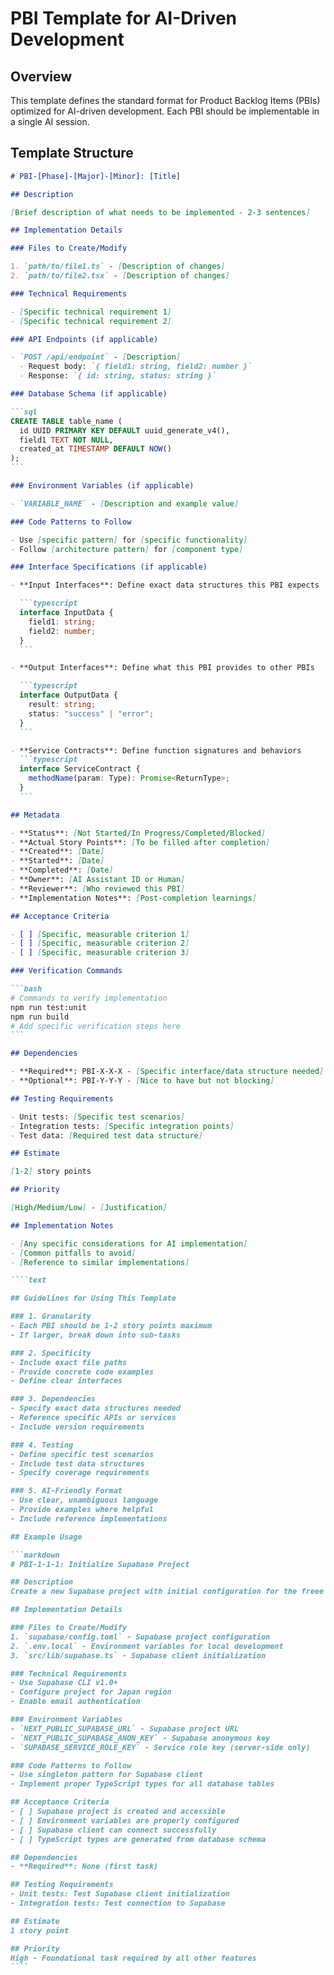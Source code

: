 # PBI Template for AI-Driven Development

## Overview

This template defines the standard format for Product Backlog Items (PBIs)
optimized for AI-driven development. Each PBI should be implementable in a single AI session.

## Template Structure

`````markdown
# PBI-[Phase]-[Major]-[Minor]: [Title]

## Description

[Brief description of what needs to be implemented - 2-3 sentences]

## Implementation Details

### Files to Create/Modify

1. `path/to/file1.ts` - [Description of changes]
2. `path/to/file2.tsx` - [Description of changes]

### Technical Requirements

- [Specific technical requirement 1]
- [Specific technical requirement 2]

### API Endpoints (if applicable)

- `POST /api/endpoint` - [Description]
  - Request body: `{ field1: string, field2: number }`
  - Response: `{ id: string, status: string }`

### Database Schema (if applicable)

```sql
CREATE TABLE table_name (
  id UUID PRIMARY KEY DEFAULT uuid_generate_v4(),
  field1 TEXT NOT NULL,
  created_at TIMESTAMP DEFAULT NOW()
);
```

### Environment Variables (if applicable)

- `VARIABLE_NAME` - [Description and example value]

### Code Patterns to Follow

- Use [specific pattern] for [specific functionality]
- Follow [architecture pattern] for [component type]

### Interface Specifications (if applicable)

- **Input Interfaces**: Define exact data structures this PBI expects

  ```typescript
  interface InputData {
    field1: string;
    field2: number;
  }
  ```

- **Output Interfaces**: Define what this PBI provides to other PBIs

  ```typescript
  interface OutputData {
    result: string;
    status: "success" | "error";
  }
  ```

- **Service Contracts**: Define function signatures and behaviors
  ```typescript
  interface ServiceContract {
    methodName(param: Type): Promise<ReturnType>;
  }
  ```

## Metadata

- **Status**: [Not Started/In Progress/Completed/Blocked]
- **Actual Story Points**: [To be filled after completion]
- **Created**: [Date]
- **Started**: [Date]
- **Completed**: [Date]
- **Owner**: [AI Assistant ID or Human]
- **Reviewer**: [Who reviewed this PBI]
- **Implementation Notes**: [Post-completion learnings]

## Acceptance Criteria

- [ ] [Specific, measurable criterion 1]
- [ ] [Specific, measurable criterion 2]
- [ ] [Specific, measurable criterion 3]

### Verification Commands

```bash
# Commands to verify implementation
npm run test:unit
npm run build
# Add specific verification steps here
```

## Dependencies

- **Required**: PBI-X-X-X - [Specific interface/data structure needed]
- **Optional**: PBI-Y-Y-Y - [Nice to have but not blocking]

## Testing Requirements

- Unit tests: [Specific test scenarios]
- Integration tests: [Specific integration points]
- Test data: [Required test data structure]

## Estimate

[1-2] story points

## Priority

[High/Medium/Low] - [Justification]

## Implementation Notes

- [Any specific considerations for AI implementation]
- [Common pitfalls to avoid]
- [Reference to similar implementations]

````text

## Guidelines for Using This Template

### 1. Granularity
- Each PBI should be 1-2 story points maximum
- If larger, break down into sub-tasks

### 2. Specificity
- Include exact file paths
- Provide concrete code examples
- Define clear interfaces

### 3. Dependencies
- Specify exact data structures needed
- Reference specific APIs or services
- Include version requirements

### 4. Testing
- Define specific test scenarios
- Include test data structures
- Specify coverage requirements

### 5. AI-Friendly Format
- Use clear, unambiguous language
- Provide examples where helpful
- Include reference implementations

## Example Usage

```markdown
# PBI-1-1-1: Initialize Supabase Project

## Description
Create a new Supabase project with initial configuration for the freee receipt automation system.

## Implementation Details

### Files to Create/Modify
1. `supabase/config.toml` - Supabase project configuration
2. `.env.local` - Environment variables for local development
3. `src/lib/supabase.ts` - Supabase client initialization

### Technical Requirements
- Use Supabase CLI v1.0+
- Configure project for Japan region
- Enable email authentication

### Environment Variables
- `NEXT_PUBLIC_SUPABASE_URL` - Supabase project URL
- `NEXT_PUBLIC_SUPABASE_ANON_KEY` - Supabase anonymous key
- `SUPABASE_SERVICE_ROLE_KEY` - Service role key (server-side only)

### Code Patterns to Follow
- Use singleton pattern for Supabase client
- Implement proper TypeScript types for all database tables

## Acceptance Criteria
- [ ] Supabase project is created and accessible
- [ ] Environment variables are properly configured
- [ ] Supabase client can connect successfully
- [ ] TypeScript types are generated from database schema

## Dependencies
- **Required**: None (first task)

## Testing Requirements
- Unit tests: Test Supabase client initialization
- Integration tests: Test connection to Supabase

## Estimate
1 story point

## Priority
High - Foundational task required by all other features
````
`````
